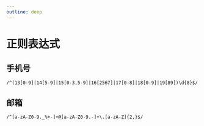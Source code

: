 ```yaml
---
outline: deep
---
```


# 正则表达式

## 手机号

`/^(13[0-9]|14[5-9]|15[0-3,5-9]|16[2567]|17[0-8]|18[0-9]|19[89])\d{8}$/`

## 邮箱

`/^[a-zA-Z0-9._%+-]+@[a-zA-Z0-9.-]+\.[a-zA-Z]{2,}$/`
